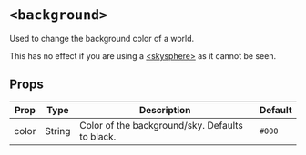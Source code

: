 # `<background>`

Used to change the background color of a world.

This has no effect if you are using a [<skysphere\>](./skysphere) as it cannot be seen.

## Props

| Prop  | Type   | Description                                     | Default |
| ----- | ------ | ----------------------------------------------- | ------- |
| color | String | Color of the background/sky. Defaults to black. | `#000`  |
